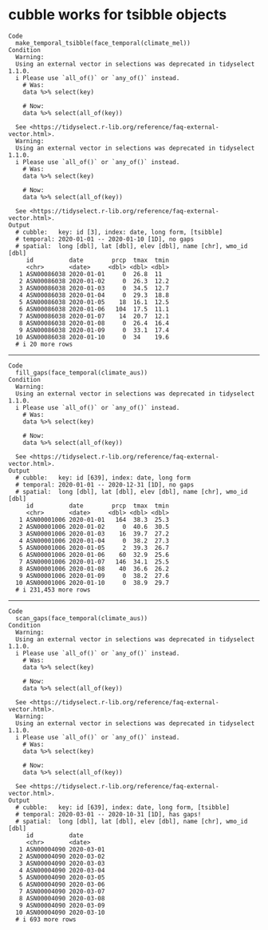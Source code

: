 # cubble works for tsibble objects

    Code
      make_temporal_tsibble(face_temporal(climate_mel))
    Condition
      Warning:
      Using an external vector in selections was deprecated in tidyselect 1.1.0.
      i Please use `all_of()` or `any_of()` instead.
        # Was:
        data %>% select(key)
      
        # Now:
        data %>% select(all_of(key))
      
      See <https://tidyselect.r-lib.org/reference/faq-external-vector.html>.
      Warning:
      Using an external vector in selections was deprecated in tidyselect 1.1.0.
      i Please use `all_of()` or `any_of()` instead.
        # Was:
        data %>% select(key)
      
        # Now:
        data %>% select(all_of(key))
      
      See <https://tidyselect.r-lib.org/reference/faq-external-vector.html>.
    Output
      # cubble:   key: id [3], index: date, long form, [tsibble]
      # temporal: 2020-01-01 -- 2020-01-10 [1D], no gaps
      # spatial:  long [dbl], lat [dbl], elev [dbl], name [chr], wmo_id [dbl]
         id          date        prcp  tmax  tmin
         <chr>       <date>     <dbl> <dbl> <dbl>
       1 ASN00086038 2020-01-01     0  26.8  11  
       2 ASN00086038 2020-01-02     0  26.3  12.2
       3 ASN00086038 2020-01-03     0  34.5  12.7
       4 ASN00086038 2020-01-04     0  29.3  18.8
       5 ASN00086038 2020-01-05    18  16.1  12.5
       6 ASN00086038 2020-01-06   104  17.5  11.1
       7 ASN00086038 2020-01-07    14  20.7  12.1
       8 ASN00086038 2020-01-08     0  26.4  16.4
       9 ASN00086038 2020-01-09     0  33.1  17.4
      10 ASN00086038 2020-01-10     0  34    19.6
      # i 20 more rows

---

    Code
      fill_gaps(face_temporal(climate_aus))
    Condition
      Warning:
      Using an external vector in selections was deprecated in tidyselect 1.1.0.
      i Please use `all_of()` or `any_of()` instead.
        # Was:
        data %>% select(key)
      
        # Now:
        data %>% select(all_of(key))
      
      See <https://tidyselect.r-lib.org/reference/faq-external-vector.html>.
    Output
      # cubble:   key: id [639], index: date, long form
      # temporal: 2020-01-01 -- 2020-12-31 [1D], no gaps
      # spatial:  long [dbl], lat [dbl], elev [dbl], name [chr], wmo_id [dbl]
         id          date        prcp  tmax  tmin
         <chr>       <date>     <dbl> <dbl> <dbl>
       1 ASN00001006 2020-01-01   164  38.3  25.3
       2 ASN00001006 2020-01-02     0  40.6  30.5
       3 ASN00001006 2020-01-03    16  39.7  27.2
       4 ASN00001006 2020-01-04     0  38.2  27.3
       5 ASN00001006 2020-01-05     2  39.3  26.7
       6 ASN00001006 2020-01-06    60  32.9  25.6
       7 ASN00001006 2020-01-07   146  34.1  25.5
       8 ASN00001006 2020-01-08    40  36.6  26.2
       9 ASN00001006 2020-01-09     0  38.2  27.6
      10 ASN00001006 2020-01-10     0  38.9  29.7
      # i 231,453 more rows

---

    Code
      scan_gaps(face_temporal(climate_aus))
    Condition
      Warning:
      Using an external vector in selections was deprecated in tidyselect 1.1.0.
      i Please use `all_of()` or `any_of()` instead.
        # Was:
        data %>% select(key)
      
        # Now:
        data %>% select(all_of(key))
      
      See <https://tidyselect.r-lib.org/reference/faq-external-vector.html>.
      Warning:
      Using an external vector in selections was deprecated in tidyselect 1.1.0.
      i Please use `all_of()` or `any_of()` instead.
        # Was:
        data %>% select(key)
      
        # Now:
        data %>% select(all_of(key))
      
      See <https://tidyselect.r-lib.org/reference/faq-external-vector.html>.
    Output
      # cubble:   key: id [639], index: date, long form, [tsibble]
      # temporal: 2020-03-01 -- 2020-10-31 [1D], has gaps!
      # spatial:  long [dbl], lat [dbl], elev [dbl], name [chr], wmo_id [dbl]
         id          date      
         <chr>       <date>    
       1 ASN00004090 2020-03-01
       2 ASN00004090 2020-03-02
       3 ASN00004090 2020-03-03
       4 ASN00004090 2020-03-04
       5 ASN00004090 2020-03-05
       6 ASN00004090 2020-03-06
       7 ASN00004090 2020-03-07
       8 ASN00004090 2020-03-08
       9 ASN00004090 2020-03-09
      10 ASN00004090 2020-03-10
      # i 693 more rows

